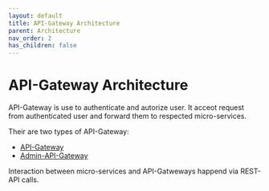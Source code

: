 ```yaml
---
layout: default
title: API-Gateway Architecture
parent: Architecture
nav_order: 2
has_children: false
---
```


# API-Gateway Architecture

API-Gateway is use to authenticate and autorize user. It acceot request from authenticated user and forward them to respected micro-services.

Their are two types of API-Gateway:

- [API-Gateway](https://github.com/HRV-Mart/API-Gateway)
- [Admin-API-Gateway](https://github.com/HRV-Mart/Admin-API-Gateway)

Interaction between micro-services and API-Gatweways happend via REST-API calls.
